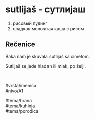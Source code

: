 # sutlijaš - сутлијаш

1. рисовый пудинг  
2. сладкая молочная каша с рисом

## Rečenice

Baka nam je skuvala sutlijaš sa cimetom.

Sutlijaš se jede hladan ili mlak, po želji.

<br>

#vrsta/imenica  
#nivo/A1  

#tema/hrana  
#tema/kuhinja  
#tema/porodica
